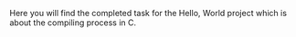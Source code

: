 Here you will find the completed task for the Hello, World project which is about the compiling process in C.
